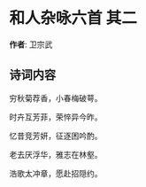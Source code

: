 # 和人杂咏六首  其二

**作者**: 卫宗武

## 诗词内容

穷秋菊荐香，小春梅破萼。

时卉互芳菲，荣悴异今昨。

忆昔竞芳妍，征逐困吟酌。

老去厌浮华，雅志在林壑。

浩歌太冲章，愿赴招隠约。

